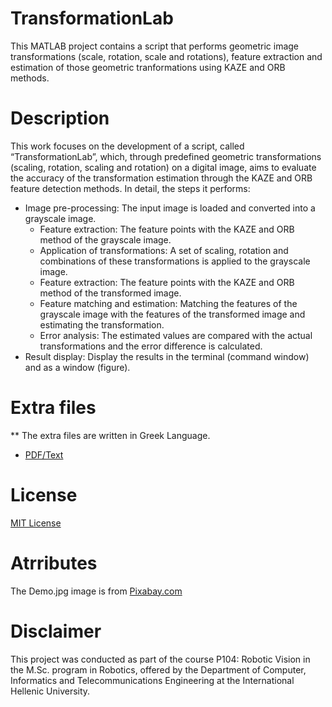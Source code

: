 # TransformationLab
This MATLAB project contains a script that performs geometric image transformations (scale, rotation, scale and rotations), feature extraction and estimation of those geometric tranformations using KAZE and ORB methods.

# Description
This work focuses on the development of a script, called “TransformationLab”, which, through
predefined geometric transformations (scaling, rotation, scaling and rotation) on a digital image,
aims to evaluate the accuracy of the transformation estimation through the KAZE and ORB feature
detection methods. In detail, the steps it performs:
* Image pre-processing: The input image is loaded and converted into a grayscale image.
    * Feature extraction: The feature points with the KAZE and ORB method of the grayscale
    image.
    * Application of transformations: A set of scaling, rotation and combinations of these
    transformations is applied to the grayscale image.
    * Feature extraction: The feature points with the KAZE and ORB method of the
    transformed image.
    * Feature matching and estimation: Matching the features of the grayscale image with
    the features of the transformed image and estimating the transformation.
    * Error analysis: The estimated values are compared with the actual transformations
    and the error difference is calculated.
* Result display: Display the results in the terminal (command window) and as a window
(figure).


# Extra files
** The extra files are written in Greek Language.
* [PDF/Text](./assets/Ρ104%20-%20TransformationLab.pdf)

# License

[MIT License](./LICENSE)

# Atrributes
The Demo.jpg image is from [Pixabay.com](https://pixabay.com/photos/chrysanthemum-flowers-plant-7707028/)

# Disclaimer

This project was conducted as part of the course Ρ104: Robotic Vision in the M.Sc. program in Robotics, offered by the
Department of Computer, Informatics and Telecommunications Engineering at the International Hellenic University.
